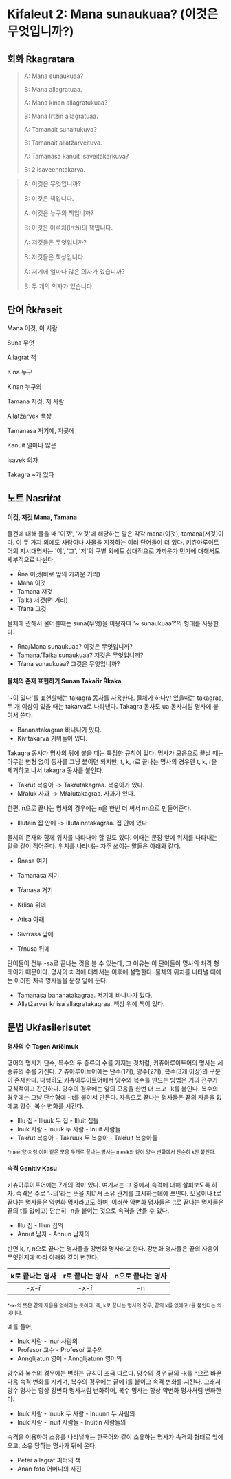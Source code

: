 # Kifaleut 2: Mana sunaukuaa? (이것은 무엇입니까?)





## 회화 Ṙkagratara



>A: Mana sunaukuaa?
>
>B: Mana allagratuaa.
>
>A: Mana kinan allagratukuaa?
>
>B: Mana Irtžin allagratuaa.
>
>A: Tamanait sunaitukuva?
>
>B: Tamanait allatžarveituva.
>
>A: Tamanasa kanuit isaveitakarkuva?
>
>B: 2 isaveenntakarva.

> A: 이것은 무엇입니까?
>
> B: 이것은 책입니다.
>
> A: 이것은 누구의 책입니까?
>
> B: 이것은 이르치(Irtži)의 책입니다.
>
> A: 저것들은 무엇입니까?
>
> B: 저것들은 책상입니다.
>
> A: 저기에 얼마나 많은 의자가 있습니까?
>
> B: 두 개의 의자가 있습니다.





## 단어 Ṙkṙaseit



Mana 이것, 이 사람

Suna 무엇

Allagrat 책

Kina 누구

Kinan 누구의

Tamana 저것, 저 사람

Allatžarvek 책상

Tamanasa 저기에, 저곳에

Kanuit 얼마나 많은

Isavek 의자

Takagra ~가 있다





## 노트 Nasriṙat



#### 이것, 저것 Mana, Tamana

물건에 대해 물을 때 '이것', '저것'에 해당하는 말은 각각 mana(이것), tamana(저것)이다. 이 두 가지 외에도 사람이나 사물을 지칭하는 여러 단어들이 더 있다. 키츄아루이트어의 지시대명사는 '이', '그', '저'의 구별 외에도 상대적으로 가까운가 먼가에 대해서도 세부적으로 나뉜다.

- Ṙna 이것(바로 앞의 가까운 거리)
- Mana 이것
- Tamana 저것
- Taika 저것(먼 거리)
- Tṙana 그것

물체에 관해서 물어볼때는 suna(무엇)을 이용하여 '~ sunaukuaa?'의 형태를 사용한다.

- Ṙna/Mana sunaukuaa? 이것은 무엇입니까?
- Tamana/Taika sunaukuaa? 저것은 무엇입니까?
- Tṙana sunaukuaa? 그것은 무엇입니까?



#### 물체의 존재 표현하기 Sunan Takaṙir Ṙkaka

'~이 있다'를 표현할때는 takagra 동사를 사용한다. 물체가 하나만 있을때는 takagraa, 두 개 이상이 있을 때는 takarva로 나타낸다. Takagra 동사도 ua 동사처럼 명사에 붙여서 쓴다.

- Bananatakagraa 바나나가 있다.
- Kivitakarva 키위들이 있다.

Takagra 동사가 명사의 뒤에 붙을 때는 특정한 규칙이 있다. 명사가 모음으로 끝날 때는 아무런 변형 없이 동사를 그냥 붙이면 되지만, t, k, r로 끝나는 명사의 경우엔 t, k, r을 제거하고 나서 takagra 동사를 붙인다.

- Takṙut 복숭아 -> Takṙutakagraa. 복숭아가 있다. 
- Mṙaluk 사과 -> Mṙalutakagraa. 사과가 있다.

한편, n으로 끝나는 명사의 경우에는 n을 한번 더 써서 nn으로 만들어준다.

- Illutain 집 안에 -> Illutainntakagraa. 집 안에 있다.

물체의 존재와 함께 위치를 나타내야 할 일도 있다. 이때는 문장 앞에 위치를 나타내는 말을 같이 적어준다. 위치를 나타내는 자주 쓰이는 말들은 아래와 같다.

- Ṙnasa 여기
- Tamanasa 저기
- Tṙanasa 거기
- Kṙlisa 위에
- Atisa 아래

- Sivrrasa 앞에
- Tṙnusa 뒤에

단어들이 전부 -sa로 끝나는 것을 볼 수 있는데, 그 이유는 이 단어들이 명사의 처격 형태이기 때문이다. 명사의 처격에 대해서는 이후에 설명한다. 물체의 위치를 나타낼 때에는 이러한 처격 명사들을 문장 앞에 둔다.

- Tamanasa bananatakagraa. 저기에 바나나가 있다.
- Allatžarveṙ kṙlisa allagratakagraa. 책상 위에 책이 있다.





## 문법 Ukṙasilerisutet



#### 명사의 수 Tagen Aričimuk

영어의 명사가 단수, 복수의 두 종류의 수를 가지는 것처럼, 키츄아루이트어의 명사는 세 종류의 수를 가진다. 키츄아루이트어에는 단수(1개), 양수(2개), 복수(3개 이상)의 구분이 존재한다. 다행히도 키츄아루이트어에서 양수와 복수를 만드는 방법은 거의 전부가 규칙적이고 간단하다. 양수의 경우에는 앞의 모음을 한번 더 쓰고 -k를 붙인다.  복수의 경우에는 그냥 단수형에 -it를 붙여서 만든다. 자음으로 끝나는 명사들은 끝의 자음을 없에고 양수, 복수 변화를 시킨다.

- Illu 집 - Illuuk 두 집 - Illuit 집들
- Inuk 사람 - Inuuk 두 사람 - Inuit 사람들
- Takṙut 복숭아 - Takṙuuk 두 복숭아 - Takṙuit 복숭아들

<small>*mee(양)처럼 이미 같은 모음 두개로 끝나는 명사는 meek와 같이 양수 변화에서 단순히 k만 붙인다.</small>



#### 속격 Genitiv Kasu

키츄아루이트어에는 7개의 격이 있다. 여기서는 그 중에서 속격에 대해 살펴보도록 하자. 속격은 주로 '~의'라는 뜻을 지녀서 소유 관계를 표시하는데에 쓰인다. 모음이나 t로 끝나는 명사들은 약변화 명사라고도 하며, 이러한 약변화 명사들은 (t로 끝나는 명사들은 끝의 t를 없에고) 단순히 -n을 붙이는 것으로 속격을 만들 수 있다.

- Illu 집 - Illun 집의
- Annut 남자 - Annun 남자의

반면 k, r, n으로 끝나는 명사들을 강변화 명사라고 한다. 강변화 명사들은 끝의 자음이 무엇인지에 따라 아래와 같이 변한다.

| k로 끝나는 명사 | r로 끝나는 명사 | n으로 끝나는 명사 |
| :-------------: | :-------------: | :---------------: |
|      -x-ṙ       |      -x-ṙ       |        -n         |

<small>*-x-의 뜻은 끝의 자음을 없에라는 뜻이다. 즉, k로 끝나는 명사의 경우, 끝의 k를 없에고 ṙ을 붙인다는 의미이다.</small>

예를 들어,

- Inuk 사람 - Inuṙ 사람의
- Profesor 교수 - Profesoṙ 교수의
- Annglijatun 영어 - Annglijatunn 영어의

양수와 복수의 경우에는 변하는 규칙이 조금 다르다. 양수의 경우 끝의 -k를 n으로 바꾼 다음 속격 변화를 시키며, 복수의 경우에는 끝에 i를 붙이고 속격 변화를 시킨다. 그래서 양수 명사는 항상 강변화 명사처럼 변화하며, 복수 명사는 항상 약변화 명사처럼 변화한다.

- Inuk 사람 - Inuuk 두 사람 - Inuunn 두 사람의
- Inuk 사람 - Inuit 사람들 - Inuitin 사람들의

속격을 이용하여 소유를 나타낼때는 한국어와 같이 소유하는 명사가 속격의 형태로 앞에 오고, 소유 당하는 명사가 뒤에 온다.

- Peteṙ allagrat 피터의 책
- Anan foto 어머니의 사진
